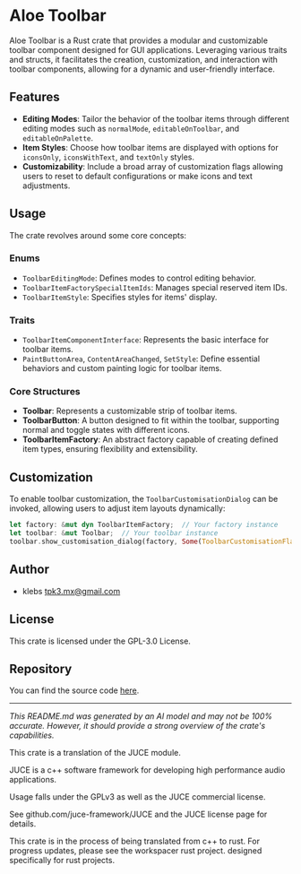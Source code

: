 # Aloe Toolbar

Aloe Toolbar is a Rust crate that provides a modular and customizable toolbar component designed for GUI applications. Leveraging various traits and structs, it facilitates the creation, customization, and interaction with toolbar components, allowing for a dynamic and user-friendly interface.

## Features
- **Editing Modes**: Tailor the behavior of the toolbar items through different editing modes such as `normalMode`, `editableOnToolbar`, and `editableOnPalette`.
- **Item Styles**: Choose how toolbar items are displayed with options for `iconsOnly`, `iconsWithText`, and `textOnly` styles.
- **Customizability**: Include a broad array of customization flags allowing users to reset to default configurations or make icons and text adjustments.

## Usage
The crate revolves around some core concepts:

### Enums
- `ToolbarEditingMode`: Defines modes to control editing behavior.
- `ToolbarItemFactorySpecialItemIds`: Manages special reserved item IDs.
- `ToolbarItemStyle`: Specifies styles for items' display.

### Traits
- `ToolbarItemComponentInterface`: Represents the basic interface for toolbar items.
- `PaintButtonArea`, `ContentAreaChanged`, `SetStyle`: Define essential behaviors and custom painting logic for toolbar items.

### Core Structures
- **Toolbar**: Represents a customizable strip of toolbar items.
- **ToolbarButton**: A button designed to fit within the toolbar, supporting normal and toggle states with different icons.
- **ToolbarItemFactory**: An abstract factory capable of creating defined item types, ensuring flexibility and extensibility.

## Customization
To enable toolbar customization, the `ToolbarCustomisationDialog` can be invoked, allowing users to adjust item layouts dynamically:
```rust
let factory: &mut dyn ToolbarItemFactory;  // Your factory instance
let toolbar: &mut Toolbar;  // Your toolbar instance
toolbar.show_customisation_dialog(factory, Some(ToolbarCustomisationFlags::AllCustomisationOptionsEnabled));
```

## Author
- klebs <tpk3.mx@gmail.com>

## License
This crate is licensed under the GPL-3.0 License.

## Repository
You can find the source code [here](https://github.com/klebs6/aloe-rs).

---
*This README.md was generated by an AI model and may not be 100% accurate. However, it should provide a strong overview of the crate's capabilities.*

This crate is a translation of the JUCE module.

JUCE is a c++ software framework for developing high performance audio applications.

Usage falls under the GPLv3 as well as the JUCE commercial license.

See github.com/juce-framework/JUCE and the JUCE license page for details.

This crate is in the process of being translated from c++ to rust. For progress updates, please see the workspacer rust project. designed specifically for rust projects.
